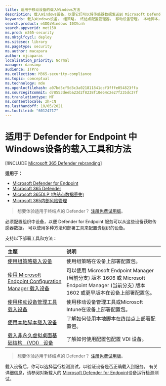 ```yaml
---
title: 适用于移动设备的载入Windows方法
description: 载入Windows设备，以便它们可以将传感器数据发送到 Microsoft Defender for Endpoint 传感器
keywords: 载入Windows设备， 组策略， 终结点配置管理器， 移动设备管理， 本地脚本， gp， sccm， mdm， intune
search.product: eADQiWindows 10XVcnh
search.appverid: met150
ms.prod: m365-security
ms.mktglfcycl: deploy
ms.sitesec: library
ms.pagetype: security
ms.author: macapara
author: mjcaparas
localization_priority: Normal
manager: dansimp
audience: ITPro
ms.collection: M365-security-compliance
ms.topic: conceptual
ms.technology: mde
ms.openlocfilehash: a07bd5cf5d3c3a021811841ccf3fffe054823ffa
ms.sourcegitcommit: d78553deeba23d2f8238f10e64c2e27f235dc37f
ms.translationtype: MT
ms.contentlocale: zh-CN
ms.lasthandoff: 10/05/2021
ms.locfileid: "60124717"
---
```

# <a name="onboarding-tools-and-methods-for-windows-devices-in-defender-for-endpoint"></a>适用于 Defender for Endpoint 中 Windows设备的载入工具和方法

[!INCLUDE [Microsoft 365 Defender rebranding](../../includes/microsoft-defender.md)]

**适用于：**
- [Microsoft Defender for Endpoint](https://go.microsoft.com/fwlink/p/?linkid=2154037)
- [Microsoft 365 Defender](https://go.microsoft.com/fwlink/?linkid=2118804)
- [Microsoft 365DLP (终结点数据丢失) ](/microsoft-365/compliance/endpoint-dlp-learn-about)
- [Microsoft 365内部风险管理](/microsoft-365/compliance/insider-risk-management)

> 想要体验适用于终结点的 Defender？ [注册免费试用版](https://signup.microsoft.com/create-account/signup?products=7f379fee-c4f9-4278-b0a1-e4c8c2fcdf7e&ru=https://aka.ms/MDEp2OpenTrial?ocid=docs-wdatp-assignaccess-abovefoldlink)。

必须配置组织中设备，以便 Defender for Endpoint 服务可以从这些设备获取传感器数据。 可以使用多种方法和部署工具来配置贵组织的设备。

支持以下部署工具和方法：


主题|说明
:---|:---
[使用组策略载入设备](configure-endpoints-gp.md)|使用组策略在设备上部署配置包。
[使用 Microsoft Endpoint Configuration Manager 载入设备](configure-endpoints-sccm.md)|可以使用 Microsoft Endpoint Manager (当前分支) 版本 1606 或 Microsoft Endpoint Manager (当前分支) 版本 1602 或更早版本在设备上部署配置包。
[使用移动设备管理工具载入设备](configure-endpoints-mdm.md)|使用移动设备管理工具或Microsoft Intune在设备上部署配置包。
[使用本地脚本载入设备](configure-endpoints-script.md)|了解如何使用本地脚本在终结点上部署配置包。
[载入非永久虚拟桌面基础结构 （VDI） 设备](configure-endpoints-vdi.md)|了解如何使用配置包配置 VDI 设备。

> 想要体验适用于终结点的 Defender？ [注册免费试用版](https://signup.microsoft.com/create-account/signup?products=7f379fee-c4f9-4278-b0a1-e4c8c2fcdf7e&ru=https://aka.ms/MDEp2OpenTrial?ocid=docs-wdatp-configureendpoints-belowfoldlink)。


载入设备后，你可以选择运行检测测试，以验证设备是否正确载入到服务。 有关详细信息，请参阅对新载入的 [Microsoft Defender for Endpoint](run-detection-test.md)设备运行检测测试。